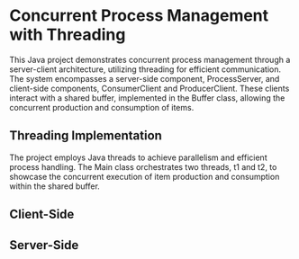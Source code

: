 
# Concurrent Process Management with Threading
This Java project demonstrates concurrent process management through a server-client architecture, utilizing threading for efficient communication. The system encompasses a server-side component, ProcessServer, and client-side components, ConsumerClient and ProducerClient. These clients interact with a shared buffer, implemented in the Buffer class, allowing the concurrent production and consumption of items.

## Threading Implementation
The project employs Java threads to achieve parallelism and efficient process handling. The Main class orchestrates two threads, t1 and t2, to showcase the concurrent execution of item production and consumption within the shared buffer.

## Client-Side 


## Server-Side
